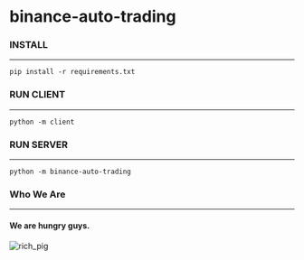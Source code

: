 # binance-auto-trading

### INSTALL
***
```
pip install -r requirements.txt
```

### RUN CLIENT
***
```
python -m client
```

### RUN SERVER
***
```
python -m binance-auto-trading
```

### Who We Are
***
#### We are hungry guys.
![rich_pig](https://user-images.githubusercontent.com/60350835/182033259-c25e6e3c-7eb3-4c42-bd7d-3dc760d526a6.jpg)
